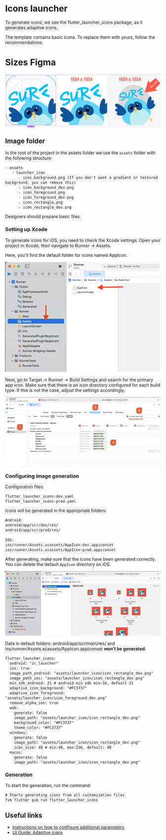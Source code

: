 # Icons launcher

To generate icons, we use the flutter_launcher_icons package, as it generates adaptive icons.

The template contains basic icons. To replace them with yours, follow the recommendations.

# Sizes Figma

![icons_launcher_figma.png](images/icons_launcher_figma.png)

## Image folder

In the root of the project in the assets folder we use the `assets` folder with the following structure:

``` text
- assets
   - launcher_icon
      - icon_background.png (If you don't want a gradient or textured background, you can remove this)
      - icon_background_dev.png
      - icon_foreground.png
      - icon_foreground_dev.png
      - icon_rectangle.png
      - icon_rectangle_dev.png
```

Designers should prepare basic files.


### Setting up Xcode

To generate icons for iOS, you need to check the Xcode settings. Open your project in Xcode, then navigate to Runner -> Assets.

Here, you'll find the default folder for icons named AppIcon.

<img src="images/icons_launcher-1.png" width="500"/>

Next, go to Target -> Runner -> Build Settings and search for the primary app icon. Make sure that there is an icon 
directory configured for each build type. If this is not the case, adjust the settings accordingly.

![icons_launcher-2.png](images/icons_launcher-2.png)

### Configuring image generation

Configuration files:
``` text
flutter_launcher_icons-dev.yaml
flutter_launcher_icons-prod.yaml
```

Icons will be generated in the appropriate folders:
``` text
Android:
android/app/scr/dev/res/
android/app/scr/prod/res/

IOS:
ios/runner/Assets.xcassets/AppIcon-dev.appiconset
ios/runner/Assets.xcassets/AppIcon-prod.appiconset
```
After generating, make sure that the icons have been generated correctly. You can delete the default `AppIcon` 
directory on iOS.

![icons_launcher-3.png](images/icons_launcher-3.png)

Data in default folders: android/app/scr/main/res/ and ios/runner/Assets.xcassets/AppIcon.appiconset **won't be generated**.

```text
flutter_launcher_icons:
  android: "ic_launcher"
  ios: true
  image_path_android: "assets/launcher_icon/icon_rectangle_dev.png"
  image_path_ios: "assets/launcher_icon/icon_rectangle_dev.png"
  min_sdk_android: 21 # android min sdk min:16, default 21
  adaptive_icon_background: "#FC3737"
  adaptive_icon_foreground: "assets/launcher_icon/icon_foreground_dev.png"
  remove_alpha_ios: true
  web:
    generate: false
    image_path: "assets/launcher_icon/icon_rectangle_dev.png"
    background_color: "#FC3737"
    theme_color: "#FC3737"
  windows:
    generate: false
    image_path: "assets/launcher_icon/icon_rectangle_dev.png"
    icon_size: 48 # min:48, max:256, default: 48
  macos:
    generate: false
    image_path: "assets/launcher_icon/icon_rectangle_dev.png"
```

### Generation

To start the generation, run the command:
```shell
# Starts generating icons from all customization files
fvm flutter pub run flutter_launcher_icons
```

## Useful links
- [Instructions on how to configure additional parameters](https://pub.dev/packages/flutter_launcher_icons)
- [UI Guide: Adaptive icons](https://developer.android.com/develop/ui/views/launch/icon_design_adaptive)
